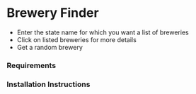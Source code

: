 # Brewery Finder
* Enter the state name for which you want a list of breweries
* Click on listed breweries for more details
* Get a random brewery

### Requirements

### Installation Instructions 
